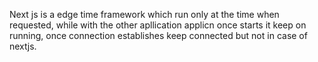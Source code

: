 Next js is a edge time framework which run only at the time when requested, while with the other apllication applicn once starts it keep on running, once connection establishes keep connected but not in case of nextjs.